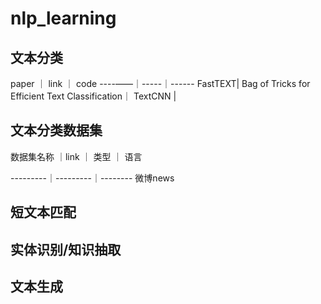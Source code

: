 # nlp_learning

## 文本分类
 


paper ｜ link  ｜ code
----——｜-----｜------
FastTEXT| Bag of Tricks for Efficient Text Classification｜
TextCNN |



## 文本分类数据集

数据集名称 ｜link ｜ 类型 ｜ 语言

---------｜---------｜--------
微博news




## 短文本匹配



## 实体识别/知识抽取




## 文本生成
